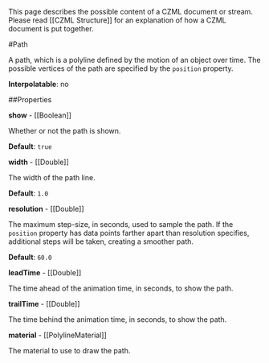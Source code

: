 This page describes the possible content of a CZML document or stream.  Please read [[CZML Structure]] for an explanation of how a CZML document is put together.

#Path

A path, which is a polyline defined by the motion of an object over time.  The possible vertices of the path are specified by the `position` property.

**Interpolatable**: no

##Properties

**show** - [[Boolean]]

Whether or not the path is shown.

**Default**: `true`


**width** - [[Double]]

The width of the path line.

**Default**: `1.0`


**resolution** - [[Double]]

The maximum step-size, in seconds, used to sample the path.  If the `position` property has data points farther apart than resolution specifies, additional steps will be taken, creating a smoother path.

**Default**: `60.0`


**leadTime** - [[Double]]

The time ahead of the animation time, in seconds, to show the path.


**trailTime** - [[Double]]

The time behind the animation time, in seconds, to show the path.


**material** - [[PolylineMaterial]]

The material to use to draw the path.



